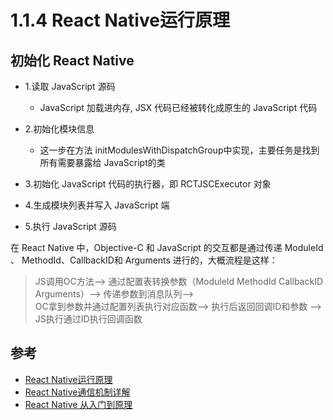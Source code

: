 # 1.1.4 React Native运行原理

## 初始化 React Native

- 1.读取 JavaScript 源码

  - JavaScript 加载进内存, JSX 代码已经被转化成原生的 JavaScript 代码

- 2.初始化模块信息

  - 这一步在方法 initModulesWithDispatchGroup中实现，主要任务是找到所有需要暴露给 JavaScript的类

- 3.初始化 JavaScript 代码的执行器，即 RCTJSCExecutor 对象

- 4.生成模块列表并写入 JavaScript 端

- 5.执行 JavaScript 源码

在 React Native 中，Objective-C 和 JavaScript 的交互都是通过传递 ModuleId 、 MethodId、CallbackID和 Arguments 进行的，大概流程是这样：

>JS调用OC方法——> 通过配置表转换参数（ModuleId MethodId CallbackID Arguments）——> 传递参数到消息队列——>  
OC拿到参数并通过配置列表执行对应函数——> 执行后返回回调ID和参数 ——> JS执行通过ID执行回调函数



## 参考
- [React Native运行原理](https://www.jianshu.com/p/04251c28e23d)
- [React Native通信机制详解](http://blog.cnbang.net/tech/2698/)
- [React Native 从入门到原理](https://bestswifter.com/react-native/?utm_source=tuicool&utm_medium=referral)

